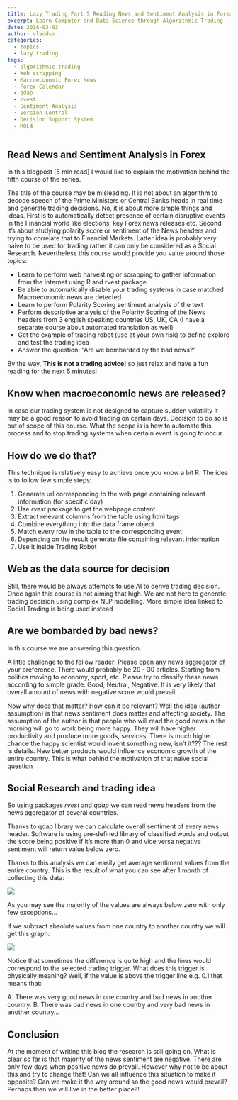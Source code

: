 ```yaml
---
title: Lazy Trading Part 5 Reading News and Sentiment Analysis in Forex
excerpt: Learn Computer and Data Science through Algorithmic Trading
date: 2018-03-03
author: vladdsm
categories:
  - topics
  - lazy trading
tags:
  - algorithmic trading
  - Web scrapping
  - Macroeconomic Forex News
  - Forex Calendar
  - qdap
  - rvest	
  - Sentiment Analysis
  - Version Control
  - Decision Support System
  - MQL4
---
```


## Read News and Sentiment Analysis in Forex

In this blogpost [5 min read] I would like to explain the motivation behind the fifth course of the series. 

The title of the course may be misleading. It is not about an algorithm to decode speech of the Prime Ministers or Central Banks heads in real time and generate trading decisions. No, it is about more simple things and ideas. First is to automatically detect presence of certain disruptive events in the Financial world like elections, key Forex news releases etc. Second it’s about studying polarity score or sentiment of the News headers and trying to correlate that to Financial Markets. Latter idea is probably very naive to be used for trading rather it can only be considered as a Social Research. Nevertheless this course would provide you value around those topics:

* Learn to perform web harvesting or scrapping to gather information from the Internet using R and rvest package
* Be able to automatically disable your trading systems in case matched Macroeconomic news are detected
* Learn to perform Polarity Scoring sentiment analysis of the text
* Perform descriptive analysis of the Polarity Scoring of the News headers from 3 english speaking countries US, UK, CA (I have a separate course about automated translation as well)
* Get the example of trading robot (use at your own risk) to define explore and test the trading idea
* Answer the question: “Are we bombarded by the bad news?” 

By the way, **This is not a trading advice!** so just relax and have a fun reading for the next 5 minutes!

## Know when macroeconomic news are released?

In case our trading system is not designed to capture sudden volatility it may be a good reason to avoid trading on certain days. Decision to do so is out of scope of this course. What the scope is is how to automate this process and to stop trading systems when certain event is going to occur.

## How do we do that?

This technique is relatively easy to achieve once you know a bit R. The idea is to follow few simple steps:

1. Generate url corresponding to the web page containing relevant information (for specific day)
2. Use *rvest* package to get the webpage content
3. Extract relevant columns from the table using html tags
4. Combine everything into the data frame object
5. Match every row in the table to the corresponding event
6. Depending on the result generate file containing relevant information
7. Use it inside Trading Robot

## Web as the data source for decision

Still, there would be always attempts to use AI to derive trading decision. Once again this course is not aiming that high. We are not here to generate trading decision using complex NLP modelling. More simple idea linked to Social Trading is being used instead 
 
## Are we bombarded by bad news?

In this course we are answering this question. 

A little challenge to the fellow reader: Please open any news aggregator of your preference. There would probably be 20 - 30 articles. Starting from politics moving to economy, sport, etc. Please try to classify these news according to simple grade: Good, Neutral, Negative. It is very likely that overall amount of news with negative score would prevail.

Now why does that matter? How can it be relevant? Well the idea (author assumption) is that news sentiment does matter and affecting society. The assumption of the author is that people who will read the good news in the morning will go to work being more happy. They will have higher productivity and produce more goods, services. There is much higher chance the happy scientist would invent something new, isn’t it??? The rest is details. New better products would influence economic growth of the entire country. This is what behind the motivation of that naive social question 

## Social Research and trading idea

So using packages *rvest* and *qdap* we can read news headers from the news aggregator of several countries. 

Thanks to qdap library we can calculate overall sentiment of every news header. Software is using pre-defined library of classified words and output the score being positive if it’s more than 0 and vice versa negative sentiment will return value below zero.

Thanks to this analysis we can easily get average sentiment values from the entire country. This is the result of what you can see after 1 month of collecting this data:

<img src ="https://raw.githubusercontent.com/vzhomeexperiments/R_NewsReading/master/2018-04-21-AllNews.png" >

As you may see the majority of the values are always below zero with only few exceptions…

If we subtract absolute values from one country to another country we will get this graph:

<img src ="https://raw.githubusercontent.com/vzhomeexperiments/R_NewsReading/master/2018-04-19_SetThreshold.png" >

Notice that sometimes the difference is quite high and the lines would correspond to the selected trading trigger. What does this trigger is physically meaning? Well, if the value is above the trigger line e.g. 0.1 that means that:

A. There was very good news in one country and bad news in another country.
B. There was bad news in one country and very bad news in another country…  

## Conclusion

At the moment of writing this blog the research is still going on. What is clear so far is that majority of the news sentiment are negative. There are only few days when positive news do prevail. However why not to be about this and try to change that! Can we all influence this situation to make it opposite? Can we make it the way around so the good news would prevail? Perhaps then we will live in the better place?!